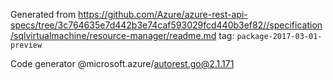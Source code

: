 Generated from https://github.com/Azure/azure-rest-api-specs/tree/3c764635e7d442b3e74caf593029fcd440b3ef82//specification/sqlvirtualmachine/resource-manager/readme.md tag: `package-2017-03-01-preview`

Code generator @microsoft.azure/autorest.go@2.1.171


